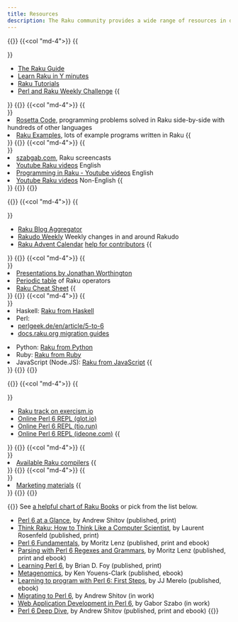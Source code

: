 ```yaml
---
title: Resources
description: The Raku community provides a wide range of resources in different formats. You will find tutorials, screencasts, code samples and exercises that will help you throughout your Raku journey.
---
```


{{<row>}}
{{<col "md-4">}}
{{<section id="ForNewcomers" heading="For Newcommers">}}
- [The Raku Guide](https://raku.guide/)
- [Learn Raku in Y minutes](https://learnxinyminutes.com/docs/raku/)
- [Raku Tutorials](https://github.com/perlpilot/perl6-docs)
- [Perl and Raku Weekly Challenge](https://perlweeklychallenge.org/)
{{</section>}}
{{</col>}}
{{<col "md-4">}}
{{<section id="CodeExamples" heading="Code Examples">}}
- [Rosetta Code](https://rosettacode.org/wiki/Category:Raku), programming problems solved in Raku side-by-side with hundreds of other languages
- [Raku Examples](https://examples.perl6.org/), lots of example programs written in Raku
{{</section>}}
{{</col>}}
{{<col "md-4">}}
{{<section id="Screencasts" heading="Screencasts">}}
- [szabgab.com](https://szabgab.com/perl6.html#screencast), Raku screencasts
- [Youtube Raku videos](https://www.youtube.com/playlist?list=PLRuESFRW2Fa77XObvk7-BYVFwobZHdXdK) English
- [Programming in Raku - Youtube videos](https://www.youtube.com/playlist?list=PLY6oTPmKnKbbMOdyKsY9U2KS4BCOMmAzR) English
- [Youtube Raku videos](https://www.youtube.com/playlist?list=PLRuESFRW2Fa6PBxZ8oQhKqV8zZak3bHNN) Non-English
{{</section>}}
{{</col>}}
{{</row>}}

{{<row>}}
{{<col "md-4">}}
{{<section id="Blogs" heading="Blogs">}}
- [Raku Blog Aggregator](https://pl6anet.org/)
- [Rakudo Weekly](https://rakudoweekly.blog/) Weekly changes in and around Rakudo
- [Raku Advent Calendar](https://raku-advent.blog/) [help for contributors](https://github.com/Raku/advent/blob/master/CONTRIBUTING.md)
{{</section>}}
{{</col>}}
{{<col "md-4">}}
{{<section id="MiscellaneousSources" heading="Misc. Sources">}}
- [Presentations by Jonathan Worthington](http://www.jnthn.net/articles.shtml)
- [Periodic table](https://www.ozonehouse.com/mark/periodic/) of Raku operators
- [Raku Cheat Sheet](https://github.com/perl6/mu/raw/master/docs/Perl6/Cheatsheet/cheatsheet.txt)
{{</section>}}
{{</col>}}
{{<col "md-4">}}
{{<section id="RakufromOtherLanguages" heading="Raku from Other Languages">}}
- Haskell: [Raku from Haskell](https://docs.raku.org/language/haskell-to-p6)
- Perl:
  - [perlgeek.de/en/article/5-to-6](https://perlgeek.de/en/article/5-to-6)
  - [docs.raku.org migration guides](https://docs.raku.org/language.html#Migration_guides)
- Python: [Raku from Python](https://docs.raku.org/language/py-nutshell)
- Ruby: [Raku from Ruby](https://docs.raku.org/language/rb-nutshell)
- JavaScript (Node.JS): [Raku from JavaScript](https://docs.raku.org/language/js-nutshell)
{{</section>}}
{{</col>}}
{{</row>}}

{{<row>}}
{{<col "md-4">}}
{{<section id="PracticeOnline" heading="Practice Online">}}
- [Raku track on exercism.io](https://exercism.io/tracks/raku)
- [Online Perl 6 REPL (glot.io)](https://glot.io/new/perl6)
- [Online Perl 6 REPL (tio.run)](https://tio.run/#perl6)
- [Online Perl 6 REPL (ideone.com)](https://ideone.com/)
{{</section>}}
{{</col>}}
{{<col "md-4">}}
{{<section id="Compilers" heading="Compilers">}}
- [Available Raku compilers](/compilers/)
{{</section>}}
{{</col>}}
{{<col "md-4">}}
{{<section id="PromoteRaku" heading="Promote Raku">}}
- [Marketing materials](https://marketing.raku.org/)
{{</section>}}
{{</col>}}
{{</row>}}

{{<fullsection id="Books" heading="Books published or in work">}}
See [a helpful chart of Raku Books](https://perl6book.com/) or pick from the list below.

- [Perl 6 at a Glance](https://deeptext.media/perl6-at-a-glance/), by Andrew Shitov (published, print)
- [Think Raku: How to Think Like a Computer Scientist](http://greenteapress.com/wp/think-perl-6/), by Laurent Rosenfeld (published, print)
- [Perl 6 Fundamentals](https://www.apress.com/us/book/9781484228982), by Moritz Lenz (published, print and ebook)
- [Parsing with Perl 6 Regexes and Grammars](https://smile.amazon.com/dp/1484232275/), by Moritz Lenz (published, print and ebook)
- [Learning Perl 6](https://www.learningperl6.com/), by Brian D. Foy (published, print)
- [Metagenomics](https://www.gitbook.com/book/kyclark/metagenomics/details), by Ken Youens-Clark (published, ebook)
- [Learning to program with Perl 6: First Steps](https://www.amazon.com/gp/product/B07221XCVL), by JJ Merelo (published, ebook)
- [Migrating to Perl 6](https://deeptext.media/migrating-to-perl6/), by Andrew Shitov (in work)
- [Web Application Development in Perl 6](https://leanpub.com/bailador), by Gabor Szabo (in work)
- [Perl 6 Deep Dive](https://www.packtpub.com/application-development/perl-6-deep-dive), by Andrew Shitov (published, print and ebook)
{{</fullsection>}}
